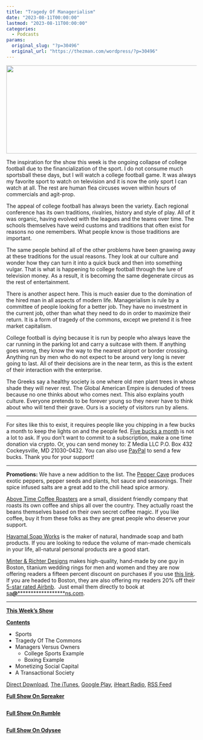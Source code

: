 ```yaml
---
title: "Tragedy Of Managerialism"
date: "2023-08-11T00:00:00"
lastmod: "2023-08-11T00:00:00"
categories:
  - Podcasts
params:
  original_slug: "?p=30496"
  original_url: "https://thezman.com/wordpress/?p=30496"
---
```


[<img
src="http://thezman.com/wordpress/wp-content/uploads/2018/01/Power-Hour.png"
decoding="async" width="600" height="233" />](http://thezman.com/wordpress/wp-content/uploads/2018/01/Power-Hour.png)

The inspiration for the show this week is the ongoing collapse of
college football due to the financialization of the sport. I do not
consume much sportsball these days, but I will watch a college football
game. It was always my favorite sport to watch on television and it is
now the only sport I can watch at all. The rest are human flea circuses
woven within hours of commercials and agit-prop.

The appeal of college football has always been the variety. Each
regional conference has its own traditions, rivalries, history and style
of play. All of it was organic, having evolved with the leagues and the
teams over time. The schools themselves have weird customs and
traditions that often exist for reasons no one remembers. What people
know is those traditions are important.

The same people behind all of the other problems have been gnawing away
at these traditions for the usual reasons. They look at our culture and
wonder how they can turn it into a quick buck and then into something
vulgar. That is what is happening to college football through the lure
of television money. As a result, it is becoming the same degenerate
circus as the rest of entertainment.

There is another aspect here. This is much easier due to the domination
of the hired man in all aspects of modern life. Managerialism is rule by
a committee of people looking for a better job. They have no investment
in the current job, other than what they need to do in order to maximize
their return. It is a form of tragedy of the commons, except we pretend
it is free market capitalism.

College football is dying because it is run by people who always leave
the car running in the parking lot and carry a suitcase with them. If
anything goes wrong, they know the way to the nearest airport or border
crossing. Anything run by men who do not expect to be around very long
is never going to last. All of their decisions are in the near term, as
this is the extent of their interaction with the enterprise.

The Greeks say a healthy society is one where old men plant trees in
whose shade they will never rest. The Global American Empire is denuded
of trees because no one thinks about who comes next. This also explains
youth culture. Everyone pretends to be forever young so they never have
to think about who will tend their grave. Ours is a society of visitors
run by aliens.

------------------------------------------------------------------------

For sites like this to exist, it requires people like you chipping in a
few bucks a month to keep the lights on and the people fed.
<a href="https://www.subscribestar.com/the-z-blog"
rel="noopener noreferrer" target="_blank">Five bucks a month</a> is not
a lot to ask. If you don’t want to commit to a subscription, make a one
time donation via crypto. Or, you can send money to: Z Media LLC P.O.
Box 432 Cockeysville, MD 21030-0432. You can also use <a
href="https://www.paypal.com/cgi-bin/webscr?cmd=_s-xclick&amp;hosted_button_id=UDAS2Q8JYA6CN&amp;source=url"
rel="noopener noreferrer" target="_blank">PayPal</a> to send a few
bucks. Thank you for your support!

------------------------------------------------------------------------

**Promotions:** We have a new addition to the list. The
<a href="https://peppercave.com/shop/ols/products" rel="noopener"
target="_blank">Pepper Cave</a> produces exotic peppers, pepper seeds
and plants, hot sauce and seasonings. Their spice infused salts are a
great add to the chili head spice armory.

<a href="https://abovetimecoffee.com/" rel="noopener"
target="_blank">Above Time Coffee Roasters</a> are a small, dissident
friendly company that roasts its own coffee and ships all over the
country. They actually roast the beans themselves based on their own
secret coffee magic. If you like coffee, buy it from these folks as they
are great people who deserve your support.

<a href="https://havamalsoapworks.com/" rel="noopener"
target="_blank">Havamal Soap Works</a> is the maker of natural, handmade
soap and bath products. If you are looking to reduce the volume of
man-made chemicals in your life, all-natural personal products are a
good start.

<a href="https://www.minterandrichterdesigns.com/"
rel="noreferrer nofollow noopener" target="_blank">Minter &amp; Richter
Designs</a> makes high-quality, hand-made by one guy in Boston, titanium
wedding rings for men and women and they are now offering readers a
fifteen percent discount on purchases if you use
<a href="https://www.minterandrichterdesigns.com/discount/ZMAN"
rel="noreferrer nofollow noopener" target="_blank">this link</a>.
<span class="highlight"><span class="colour"><span class="font"><span class="size">If
you are headed to Boston, they are also offering my readers 20% off
their <a
href="https://www.airbnb.com/users/7988017/listings?user_id=7988017&amp;s=3"
rel="noopener noreferrer" target="_blank">5-star rated Airbnb</a>.  Just
email them directly to book at
<a href="mailto:sa***@*********************ns.com"
data-original-string="soomm9upnXgltMUACcjQMA==cb7dyDaEDwmwgKeoNgjgML7vXzcEvXzLoiqTbp4qpJKzzMFCEAWpzm0WXTR1o6wa1Vm"><span
class="apbct-email-encoder"
data-original-string="DdB5D231fwMfqVkNnXpTPw==cb7w5hS2BME2jWwBRm0V179sWJc7xmYUSQZ/mEvaYH0x7l460W6k3sDFTSiqI2juH5x"
title="This contact has been encoded by Anti-Spam by CleanTalk. Click to decode. To finish the decoding make sure that JavaScript is enabled in your browser.">sa<span
class="apbct-blur">***</span>@<span
class="apbct-blur">*********************</span>ns.com</span></a>.</span></span></span></span>

------------------------------------------------------------------------

**<u>This Week’s Show</u>**

**<u>Contents</u>**

-   Sports
-   Tragedy Of The Commons
-   Managers Versus Owners
    -   College Sports Example
    -   Boxing Example
-   Monetizing Social Capital
-   A Transactional Society

<a href="https://api.spreaker.com/v2/episodes/56431953/download.mp3"
rel="noopener" target="_blank">Direct Download</a>, <a
href="https://itunes.apple.com/us/podcast/the-z-blog-power-hour/id1262799640?mt=2"
rel="noopener noreferrer" target="_blank">The iTunes</a>, <a
href="https://podcasts.google.com/?feed=aHR0cHM6Ly93d3cuc3ByZWFrZXIuY29tL3Nob3cvMjU4OTY1Ny9lcGlzb2Rlcy9mZWVk"
rel="noopener noreferrer" target="_blank">Google Play</a>, <a href="https://www.iheart.com/podcast/the-z-blog-power-hour-29246491/"
rel="noopener noreferrer" target="_blank">iHeart Radio,</a>
<a href="https://www.spreaker.com/show/2589657/episodes/feed"
rel="noopener noreferrer" target="_blank">RSS Feed</a>

**<u>Full Show On Spreaker</u>**

<span class="mce_SELRES_start" mce-type="bookmark"
style="display: inline-block; width: 0px; overflow: hidden; line-height: 0;">﻿</span>

**<u>Full Show On Rumble</u>**

<span class="mce_SELRES_start" mce-type="bookmark"
style="display: inline-block; width: 0px; overflow: hidden; line-height: 0;">﻿</span>

**<u>Full Show On Odysee</u>**
